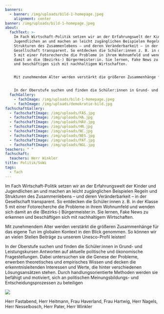 ```yaml
---
banners:
  - banner: /img/uploads/bild-1-homepage.jpeg
    alignment: center
banner: /img/uploads/bild-1-homepage.jpeg
about:
  fachText: >-
    Im Fach Wirtschaft-Politik setzen wir an der Erfahrungswelt der Kinder und
    Jugendlichen an und machen an leicht zugänglichen Beispielen Regeln und
    Strukturen des Zusammenlebens – und deren Veränderbarkeit – in der
    Gesellschaft transparent. So entdecken die Schüler:innen z. B. in der Klasse
    5 mit einer Fotorecherche die Probleme in ihrem Wohnumfeld und wenden sich
    damit an die (Bezirks-) Bürgermeister:in. Sie lernen, Fake News zu erkennen
    und beschäftigen sich mit nachhaltigem Wirtschaften. 


    Mit zunehmendem Alter werden verstärkt die größeren Zusammenhänge für das eigene Tun im globalen Kontext in den Blick genommen. So können wir an vielen Stellen Beiträge zu unserem Unesco-Profil leisten! 


    In der Oberstufe suchen und finden die Schüler:innen in Grund- und Leistungskursen Antworten auf aktuelle politische und ökonomische Fragestellungen. Dabei untersuchen sie die Genese der Probleme, erwerben theoretisches und empirisches Wissen und decken die erkenntnisleitenden Interessen und Werte, die hinter verschiedenen Lösungsansätzen stehen. Durch handlungsorientierte Methoden werden sie befähigt und motiviert, sich an politischen Meinungsbildungs- und Entscheidungsprozessen zu beteiligen.
  fachGallery:
    - fachImage: /img/uploads/bild-1-homepage.jpeg
    - fachImage: /img/uploads/demokratie-bild.jpg
fachschaftGallery:
  - fachschaftImage: /img/uploads/FAS.jpg
  - fachschaftImage: /img/uploads/HA.jpg
  - fachschaftImage: /img/uploads/HAV.jpg
  - fachschaftImage: /img/uploads/HN.jpg
  - fachschaftImage: /img/uploads/NC.jpg
  - fachschaftImage: /img/uploads/NES.jpg
  - fachschaftImage: /img/uploads/PAT.jpg
  - fachschaftImage: /img/uploads/NGL.jpg
teachers: " "
fachschaft:
  teachers: Herr Winkler
title: Politik/SoWi
tags:
  - fach
---
```

Im Fach Wirtschaft-Politik setzen wir an der Erfahrungswelt der Kinder und Jugendlichen an und machen an leicht zugänglichen Beispielen Regeln und Strukturen des Zusammenlebens – und deren Veränderbarkeit – in der Gesellschaft transparent. So entdecken die Schüler:innen z. B. in der Klasse 5 mit einer Fotorecherche die Probleme in ihrem Wohnumfeld und wenden sich damit an die (Bezirks-) Bürgermeister:in. Sie lernen, Fake News zu erkennen und beschäftigen sich mit nachhaltigem Wirtschaften.

Mit zunehmendem Alter werden verstärkt die größeren Zusammenhänge für das eigene Tun im globalen Kontext in den Blick genommen. So können wir an vielen Stellen Beiträge zu unserem Unesco-Profil leisten!

In der Oberstufe suchen und finden die Schüler:innen in Grund- und Leistungskursen Antworten auf aktuelle politische und ökonomische Fragestellungen. Dabei untersuchen sie die Genese der Probleme, erwerben theoretisches und empirisches Wissen und decken die erkenntnisleitenden Interessen und Werte, die hinter verschiedenen Lösungsansätzen stehen. Durch handlungsorientierte Methoden werden sie befähigt und motiviert, sich an politischen Meinungsbildungs- und Entscheidungsprozessen zu beteiligen

![](/img/uploads/demokratie-bild.jpg)



Herr Fastabend, Herr Heitmann, Frau Haverland, Frau Hartwig, Herr Nagels, Herr Nesselbosch, Herr Pater, Herr Winkler